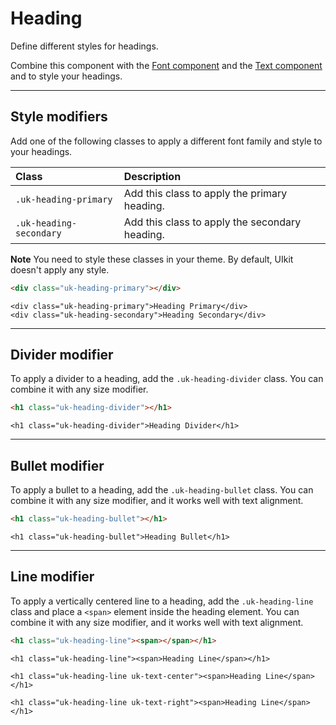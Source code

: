 # Heading

<p class="uk-text-lead">Define different styles for headings.</p>

Combine this component with the [Font component](font.md) and the [Text component](text.md) and to style your headings.

***

## Style modifiers

Add one of the following classes to apply a different font family and style to your headings.

| Class                   | Description                                    |
| :---------------------- | :--------------------------------------------- |
| `.uk-heading-primary`   | Add this class to apply the primary heading.   |
| `.uk-heading-secondary` | Add this class to apply the secondary heading. |

**Note** You need to style these classes in your theme. By default, UIkit doesn't apply any style.

```html
<div class="uk-heading-primary"></div>
```

```example
<div class="uk-heading-primary">Heading Primary</div>
<div class="uk-heading-secondary">Heading Secondary</div>
```

***

## Divider modifier

To apply a divider to a heading, add the `.uk-heading-divider` class. You can combine it with any size modifier.

```html
<h1 class="uk-heading-divider"></h1>
```

```example
<h1 class="uk-heading-divider">Heading Divider</h1>
```

***

## Bullet modifier

To apply a bullet to a heading, add the `.uk-heading-bullet` class. You can combine it with any size modifier, and it works well with text alignment.

```html
<h1 class="uk-heading-bullet"></h1>
```

```example
<h1 class="uk-heading-bullet">Heading Bullet</h1>
```

***

## Line modifier

To apply a vertically centered line to a heading, add the `.uk-heading-line` class and place a `<span>` element inside the heading element. You can combine it with any size modifier, and it works well with text alignment.

```html
<h1 class="uk-heading-line"><span></span></h1>
```

```example
<h1 class="uk-heading-line"><span>Heading Line</span></h1>

<h1 class="uk-heading-line uk-text-center"><span>Heading Line</span></h1>

<h1 class="uk-heading-line uk-text-right"><span>Heading Line</span></h1>
```
